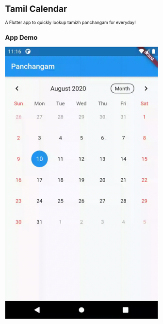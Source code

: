 # Tamil Calendar

A Flutter app to quickly lookup tamizh panchangam for everyday!

## App Demo

![](tamilCalendarDemo.gif)

